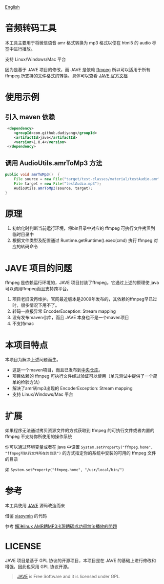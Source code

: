 [English](./README-en.md)

# 音频转码工具

本工具主要用于将微信语音 amr 格式转换为 mp3 格式以便在 html5 的 audio 标签中进行播放。

支持 Linux/Windows/Mac 平台

因为是基于 JAVE 项目的修改，而 JAVE 是依赖 [ffmpeg](http://ffmpeg.org/) 所以可以适用于所有 ffmpeg 所支持的文件格式的转换。具体可以查看 [JAVE 官方文档](http://www.sauronsoftware.it/projects/jave/manual.php)

# 使用示例

## 引入 maven 依赖

```xml
 <dependency>
    <groupId>com.github.dadiyang</groupId>
    <artifactId>jave</artifactId>
    <version>1.0.4</version>
 </dependency>
```

## 调用 AudioUtils.amrToMp3 方法
```java
public void amrToMp3()  {
    File source = new File("target/test-classes/material/testAudio.amr");
    File target = new File("testAudio.mp3");
    AudioUtils.amrToMp3(source, target);
}
```

# 原理

1. 初始化时判断当前运行环境，将bin目录中对应的 ffmpeg 可执行文件拷贝到临时目录中
2. 根据文件类型及配置通过 Runtime.getRuntime().exec(cmd) 执行 ffmpeg 对应的转码命令

# JAVE 项目的问题

ffmpeg 是依赖运行环境的，JAVE 项目封装了ffmpeg，它通过上述的原理使 java 可以调用ffmpeg而且支持跨平台。

1. 项目老旧没再维护。官网最近版本是2009年发布的，其依赖的ffmpeg早已过时，很多情况下用不了。
2. 转码一直报异常 EncoderException: Stream mapping 
3. 没有发布maven仓库，而且 JAVE 本身也不是一个maven项目
4. 不支持mac

# 本项目特点

本项目为解决上述问题而生。

* 这是一个maven项目，而且已发布到[中央仓库](https://mvnrepository.com/artifact/com.github.dadiyang/jave)。
* 项目依赖的 ffmpeg 可执行文件经过验证可以使用（单元测试中提供了一个简单的检验方法）
* 解决了amr转mp3出现的 EncoderException: Stream mapping 
* 支持 Linux/Windows/Mac 平台

# 扩展

如果程序无法通过拷贝资源文件的方式获取到 ffmpeg 的可执行文件或者内置的 ffmpeg 不支持你所使用的操作系统

你可以通过环境变量或者在 java 中设置 `System.setProperty("ffmpeg.home", "ffmpeg可执行文件所在的目录")` 的方式指定你的系统中安装的可用的 ffmpeg 文件的目录

如 `System.setProperty("ffmpeg.home", "/usr/local/bin/")`
 
# 参考

本工具使用 [JAVE](http://www.sauronsoftware.it/projects/jave/download.php) 源码改造而来

借鉴 [xiaoymin](https://github.com/xiaoymin/jave) 的代码

参考 [解決linux AMR轉MP3出現轉碼成功卻無法播放的問題](https://hk.saowen.com/a/2ec2a73ec73091967c3ebdb5697832006cb255a7183377b6e8fae1c13f5e54bc)

# LICENSE

JAVE 项目是基于 GPL 协议的开源项目，本项目是在 JAVE 的基础上进行修改和增强，因此也采用 GPL 协议开源。

> [JAVE]((http://www.sauronsoftware.it/projects/jave/)) is Free Software and it is licensed under GPL.
